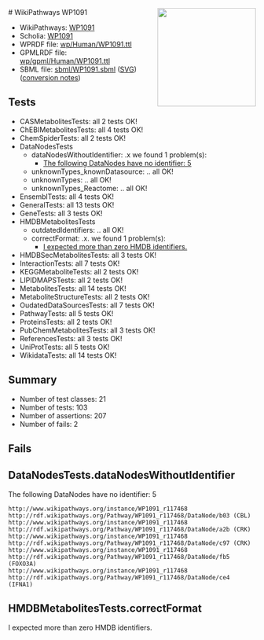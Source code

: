 <img style="float: right; width: 200px" src="../logo.png" />
# WikiPathways WP1091

* WikiPathways: [WP1091](https://identifiers.org/wikipathways:WP1091)
* Scholia: [WP1091](https://scholia.toolforge.org/wikipathways/WP1091)
* WPRDF file: [wp/Human/WP1091.ttl](../wp/Human/WP1091.ttl)
* GPMLRDF file: [wp/gpml/Human/WP1091.ttl](../wp/gpml/Human/WP1091.ttl)
* SBML file: [sbml/WP1091.sbml](../sbml/WP1091.sbml) ([SVG](../sbml/WP1091.svg)) ([conversion notes](../sbml/WP1091.txt))

## Tests
* CASMetabolitesTests: all 2 tests OK!
* ChEBIMetabolitesTests: all 4 tests OK!
* ChemSpiderTests: all 2 tests OK!
* DataNodesTests
    * dataNodesWithoutIdentifier: .x we found 1 problem(s):
        * [The following DataNodes have no identifier: 5](#d2d32fa4)
    * unknownTypes_knownDatasource: .. all OK!
    * unknownTypes: .. all OK!
    * unknownTypes_Reactome: .. all OK!
* EnsemblTests: all 4 tests OK!
* GeneralTests: all 13 tests OK!
* GeneTests: all 3 tests OK!
* HMDBMetabolitesTests
    * outdatedIdentifiers: .. all OK!
    * correctFormat: .x. we found 1 problem(s):
        * [I expected more than zero HMDB identifiers.](#ad154c1e)
* HMDBSecMetabolitesTests: all 3 tests OK!
* InteractionTests: all 7 tests OK!
* KEGGMetaboliteTests: all 2 tests OK!
* LIPIDMAPSTests: all 2 tests OK!
* MetabolitesTests: all 14 tests OK!
* MetaboliteStructureTests: all 2 tests OK!
* OudatedDataSourcesTests: all 7 tests OK!
* PathwayTests: all 5 tests OK!
* ProteinsTests: all 2 tests OK!
* PubChemMetabolitesTests: all 3 tests OK!
* ReferencesTests: all 3 tests OK!
* UniProtTests: all 5 tests OK!
* WikidataTests: all 14 tests OK!


## Summary

* Number of test classes: 21
* Number of tests: 103
* Number of assertions: 207
* Number of fails: 2

## Fails

<a name="d2d32fa4" />

## DataNodesTests.dataNodesWithoutIdentifier

The following DataNodes have no identifier: 5
```
http://www.wikipathways.org/instance/WP1091_r117468 http://rdf.wikipathways.org/Pathway/WP1091_r117468/DataNode/b03 (CBL)
http://www.wikipathways.org/instance/WP1091_r117468 http://rdf.wikipathways.org/Pathway/WP1091_r117468/DataNode/a2b (CRK)
http://www.wikipathways.org/instance/WP1091_r117468 http://rdf.wikipathways.org/Pathway/WP1091_r117468/DataNode/c97 (CRK)
http://www.wikipathways.org/instance/WP1091_r117468 http://rdf.wikipathways.org/Pathway/WP1091_r117468/DataNode/fb5 (FOXO3A)
http://www.wikipathways.org/instance/WP1091_r117468 http://rdf.wikipathways.org/Pathway/WP1091_r117468/DataNode/ce4 (IFNA1)
```

<a name="ad154c1e" />

## HMDBMetabolitesTests.correctFormat

I expected more than zero HMDB identifiers.
